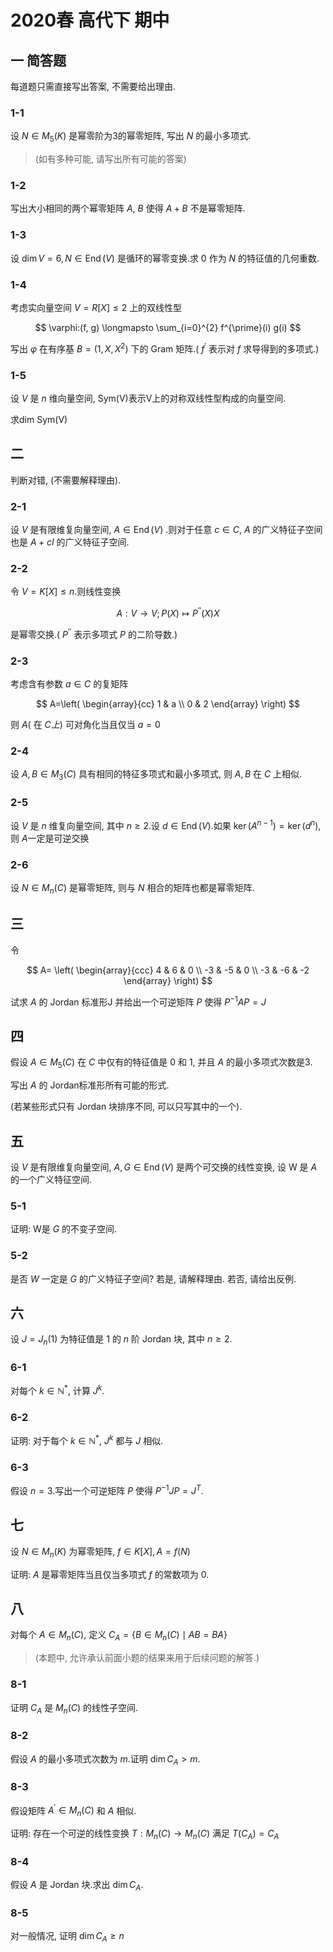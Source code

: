 # 2020春 高代下 期中

## 一 简答题

每道题只需直接写出答案, 不需要给出理由.

### 1-1

设 $N \in M_{5}(K)$ 是幂零阶为3的幂零矩阵, 写出 $N$ 的最小多项式.

> (如有多种可能, 请写出所有可能的答案)

### 1-2

写出大小相同的两个幂零矩阵 $A$, $B$ 使得 $A+B$ 不是幂零矩阵.

### 1-3

设 $\dim V=6, N \in \operatorname{End}(V)$ 是循环的幂零变换.求 0 作为 $N$ 的特征值的几何重数.

### 1-4

考虑实向量空间 $V=R[X] \leq 2$ 上的双线性型

$$
\varphi:(f, g) \longmapsto \sum_{i=0}^{2} f^{\prime}(i) g(i)
$$

写出 $\varphi$ 在有序基 $B=(1, X, X^{2})$ 下的 Gram 矩阵.( $f^{\prime}$ 表示对 $f$ 求导得到的多项式.)

### 1-5

设 $V$ 是 $n$ 维向量空间, Sym(V)表示V上的对称双线性型构成的向量空间.

求dim Sym(V)

## 二

判断对错, (不需要解释理由).

### 2-1

设 $V$ 是有限维复向量空间, $A \in \operatorname{End}(V)$ .则对于任意 $c \in C, ~ A$ 的广义特征子空间也是 $A+c I$ 的广义特征子空间.

### 2-2

令 $V=K[X] \leq n$.则线性变换

$$
A: V \rightarrow V ; P(X) \longmapsto P^{\prime \prime}(X) X
$$

是幂零交换.( $P^{\prime \prime}$ 表示多项式 $P$ 的二阶导数.)

### 2-3

考虑含有参数 $a \in C$ 的复矩阵

$$
A=\left(
\begin{array}{cc}
1 & a \\
0 & 2
\end{array}
\right)
$$

则 $A($ 在 $C 上)$ 可对角化当且仅当 $a=0$

### 2-4

设 $A, B \in M_{3}(C)$ 具有相同的特征多项式和最小多项式, 则 $A, B$ 在 $C$ 上相似.

### 2-5

设 $V$ 是 $n$ 维复向量空间, 其中 $n \geq 2$.设 $d \in \operatorname{End}(V)$.如果 $\ker(A^{n-1})=\ker(d^{n})$, 则 $A$一定是可逆交换

### 2-6

设 $N \in M_n(C)$ 是幂零矩阵, 则与 $N$ 相合的矩阵也都是幂零矩阵.

## 三

令

$$
A=
\left(
\begin{array}{ccc}
4 & 6 & 0 \\
-3 & -5 & 0 \\
-3 & -6 & -2
\end{array}
\right)
$$

试求 $A$ 的 Jordan 标准形J 并给出一个可逆矩阵 $P$ 使得 $P^{-1} A P=J$

## 四

假设 $A \in M_{5}(C)$ 在 $C$ 中仅有的特征值是 0 和 1, 并且 $A$ 的最小多项式次数是3.

写出 $A$ 的 Jordan标准形所有可能的形式.

(若某些形式只有 Jordan 块排序不同, 可以只写其中的一个).

## 五

设 $V$ 是有限维复向量空间, $A, G \in \operatorname{End}(V)$ 是两个可交换的线性变换, 设 W 是 $A$ 的一个广义特征空间.

### 5-1

证明: W是 $G$ 的不变子空间.

### 5-2

是否 $W$ 一定是 $G$ 的广义特征子空间? 若是, 请解释理由. 若否, 请给出反例.

## 六

设 $J=J_{n}(1)$ 为特征值是 1 的 $n$ 阶 Jordan 块, 其中 $n \geq 2$.

### 6-1

对每个 $k \in \mathbb{N}^{*}$, 计算 $J^{k}$.

### 6-2

证明: 对于每个 $k \in \mathbb{N}^{*}$, $J^{k}$ 都与 $J$ 相似.

### 6-3

假设 $n=3$.写出一个可逆矩阵 $P$ 使得 $P^{-1} J P=J^{T}$.

## 七

设 $N \in M_{n}(K)$ 为幂零矩阵, $f \in K[X], A=f(N)$

证明: $A$ 是幂零矩阵当且仅当多项式 $f$ 的常数项为 0.

## 八

对每个 $A \in M_{n}(C)$, 定义 $C_{A}=\{B \in M_{n}(C) \mid A B=B A\}$

> (本题中, 允许承认前面小题的结果来用于后续问题的解答.)

### 8-1

证明 $C_{A}$ 是 $M_{n}(C)$ 的线性子空间.

### 8-2

假设 $A$ 的最小多项式次数为 $m$.证明 $\dim C_{A}>m$.

### 8-3

假设矩阵 $A^{\prime} \in M_{n}(C)$ 和 $A$ 相似.

证明: 存在一个可逆的线性变换 $T: M_{n}(C) \rightarrow M_{n}(C)$ 满足 $T(C_{A})=C_{A}$

### 8-4

假设 $A$ 是 Jordan 块.求出 $\dim C_{A}$.

### 8-5

对一般情况, 证明 $\dim C_{A} \geq n$
